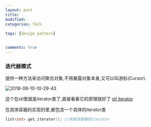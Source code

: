 ```yaml
---
layout: post
title:
modified:
categories: Tech
 
tags: [design pattern]

  
comments: true
---
```


### 迭代器模式

提供一种方法来访问聚合对象,不用暴露对象本身,又可以叫游标(Cursor).

![2018-08-10-10-29-43](https://images-1257933000.cos.ap-chengdu.myqcloud.com/2018-08-10-10-29-43.png)

这个在stl里就是iterator类了,直接看看它的原理就好了
[stl iterator](http://www.cplusplus.com/reference/iterator/)

在具体容器的实现的里,都包含一个具体的iterator类
```cpp 
list<int>.get_iterator(); //获取该容器的iterator
```
